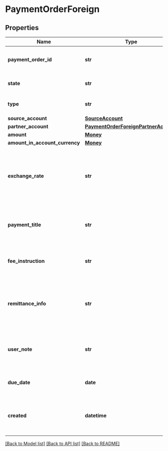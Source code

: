 # PaymentOrderForeign

## Properties
Name | Type | Description | Notes
------------ | ------------- | ------------- | -------------
**payment_order_id** | **str** | The unique identifier for the payment order | [optional] 
**state** | **str** | The payment order state | [optional] 
**type** | **str** | The payment order type | [optional] 
**source_account** | [**SourceAccount**](SourceAccount.md) |  | [optional] 
**partner_account** | [**PaymentOrderForeignPartnerAccount**](PaymentOrderForeignPartnerAccount.md) |  | [optional] 
**amount** | [**Money**](Money.md) |  | [optional] 
**amount_in_account_currency** | [**Money**](Money.md) |  | [optional] 
**exchange_rate** | **str** | The conversion exchange rate when the transfer currency differs from the account currency | [optional] 
**payment_title** | **str** | The payment classification code according to CNB | [optional] 
**fee_instruction** | **str** | The fee sharing instruction code - SHA, BEN, OUR | [optional] 
**remittance_info** | **str** | The remittance information - additional information for the payment beneficiary | [optional] 
**user_note** | **str** | The user defined note (it is not sent to beneficiary‘s bank) | [optional] 
**due_date** | **date** | The payment order due date | [optional] 
**created** | **datetime** | The date and time the payment order has been created | [optional] 

[[Back to Model list]](../README.md#documentation-for-models) [[Back to API list]](../README.md#documentation-for-api-endpoints) [[Back to README]](../README.md)


